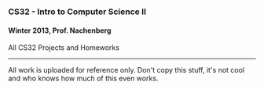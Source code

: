 ### CS32 - Intro to Computer Science II
#### Winter 2013, Prof. Nachenberg
All CS32 Projects and Homeworks
* * * 

All work is uploaded for reference only. Don't copy this stuff, it's not cool and who knows how much of this even works.
